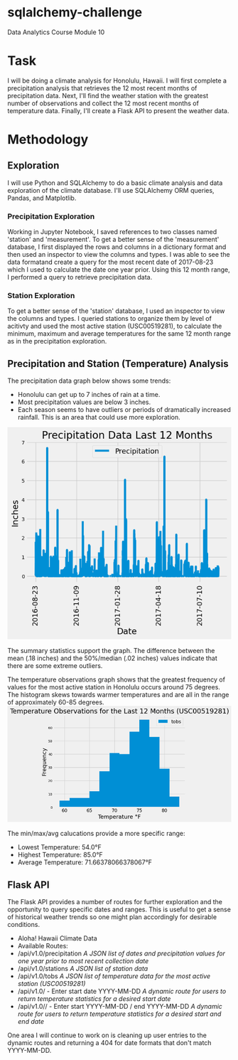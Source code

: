 # sqlalchemy-challenge
Data Analytics Course Module 10

# Task

I will be doing a climate analysis for Honolulu, Hawaii. I will first complete a precipitation analysis that retrieves the 12 most recent months of precipitation data. Next, I'll find the weather station with the greatest number of observations and collect the 12 most recent months of temperature data. Finally, I'll create a Flask API to present the weather data.

# Methodology
## Exploration
I will use Python and SQLAlchemy to do a basic climate analysis and data exploration of the climate database. I'll use SQLAlchemy ORM queries, Pandas, and Matplotlib.

### Precipitation Exploration
Working in Jupyter Notebook, I saved references to two classes named 'station' and 'measurement'. To get a better sense of the 'measurement' database, I first displayed the rows and columns in a dictionary format and then used an inspector to view the columns and types. I was able to see the data formatand create a query for the most recent date of 2017-08-23 which I used to calculate the date one year prior. Using this 12 month range, I performed a query to retrieve precipitation data.

### Station Exploration
To get a better sense of the 'station' database, I used an inspector to view the columns and types. I queried stations to organize them by level of acitivty and used the most active station (USC00519281), to calculate the minimum, maximum and average temperatures for the same 12 month range as in the precipitation exploration.

## Precipitation and Station (Temperature) Analysis
The precipitation data graph below shows some trends:
- Honolulu can get up to 7 inches of rain at a time.
- Most precipitation values are below 3 inches.
- Each season seems to have outliers or periods of dramatically increased rainfall. This is an area that could use more exploration.

![Precipitation Data Graph](Aloha/images/precipitation%20analysis.png)

The summary statistics support the graph. The difference between the mean (.18 inches) and the 50%/median (.02 inches) values indicate that there are some extreme outliers.

The temperature observations graph shows that the greatest frequency of values for the most active station in Honolulu occurs around 75 degrees. The histogram skews towards warmer temperatures and are all in the range of approximately 60-85 degrees.
![Temperature Observations Graph](Aloha/images/temperature%20analysis.png)

The min/max/avg calucations provide a more specific range:
- Lowest Temperature: 54.0°F
- Highest Temperature: 85.0°F
- Average Temperature: 71.66378066378067°F

## Flask API
The Flask API provides a number of routes for further exploration and the opportunity to query specific dates and ranges. This is useful to get a sense of historical weather trends so one might plan accordingly for desirable conditions.

- Aloha! Hawaii Climate Data
- Available Routes:
- /api/v1.0/precipitation *A JSON list of dates and precipitation values for one year prior to most recent collection date*
- /api/v1.0/stations *A JSON list of station data*
- /api/v1.0/tobs *A JSON list of temperature data for the most active station (USC00519281)*
- /api/v1.0/ - Enter start date YYYY-MM-DD *A dynamic route for users to return temperature statistics for a desired start date*
- /api/v1.0// - Enter start YYYY-MM-DD / end YYYY-MM-DD *A dynamic route for users to return temperature statistics for a desired start and end date*

One area I will continue to work on is cleaning up user entries to the dynamic routes and returning a 404 for date formats that don't match YYYY-MM-DD.
